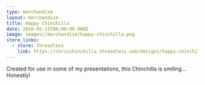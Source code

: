 ```yaml
---
type: merchandise
layout: merchandise
title: Happy Chinchilla
date: 2016-05-23T00:00:00.000Z
image: images//merchandise/happy-chinchilla.png
store_links:
  - store: Threadless
    link: https://chrischinchilla.threadless.com/designs/happy-chinchilla
---
```


Created for use in some of my presentations, this Chinchilla is smiling… Honestly!
